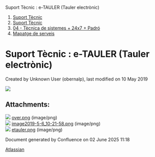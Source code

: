 Suport Tècnic : e-TAULER (Tauler electrònic)  

1.  [Suport Tècnic](index.md)
2.  [Suport Tècnic](13893782.md)
3.  [04 - Tècnica de sistemes + 24x7 + Padró](26313202.md)
4.  [Mapatge de serveis](Mapatge-de-serveis_26313214.md)

Suport Tècnic : e-TAULER (Tauler electrònic)
============================================

Created by Unknown User (obernalp), last modified on 10 May 2019

![](attachments/26313455/26314468.png)

Attachments:
------------

![](images/icons/bullet_blue.gif) [over.png](attachments/26313455/26313902.png) (image/png)  
![](images/icons/bullet_blue.gif) [image2019-5-6\_10-21-58.png](attachments/26313455/26313908.png) (image/png)  
![](images/icons/bullet_blue.gif) [etauler.png](attachments/26313455/26314468.png) (image/png)  

Document generated by Confluence on 02 June 2025 11:18

[Atlassian](http://www.atlassian.com/)